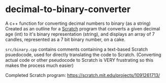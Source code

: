 # decimal-to-binary-converter
A c++ function for converting decimal numbers to binary (as a string)
Created as an outline for a [Scratch](https://scratch.mit.edu/) program that converts a given decimal age (int) to it's binary representation (string), and displays an array of 7 candles, represented as a 7 bit binary number, on a cake.

`src/binary.cpp` contains comments containing a text-based Scratch psuedocode, used for directly translating the code to Scratch. (Converting actual code or other pseudocode to Scratch is VERY frustrating so this makes the process much easier)

Completed Scratch program: https://scratch.mit.edu/projects/1091261713/
